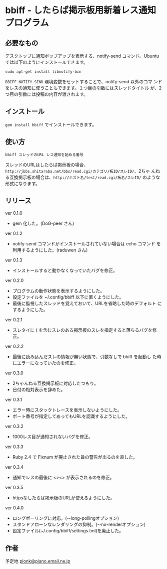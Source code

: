 # bbiff - したらば掲示板用新着レス通知プログラム

## 必要なもの

デスクトップに通知ポップアップを表示する、notify-send コマンド。Ubuntu
では以下のようにインストールできます。

    sudo apt-get install libnotify-bin

`BBIFF_NOTIFY_SEND` 環境変数をセットすることで、notify-send 以外のコマ
ンドをレスの通知に使うこともできます。１つ目の引数にはスレッドタイトル
が、2つ目の引数には投稿の内容が渡されます。

## インストール

`gem install bbiff` でインストールできます。

## 使い方

	bbiff スレッドのURL レス通知を始める番号

スレッドのURLはしたらば掲示板の場合、
`http://jbbs.shitaraba.net/bbs/read.cgi/カテゴリ/板ID/スレID/`、2ちゃ
んねる互換掲示板の場合は、`http://ホスト名/test/read.cgi/板名/スレID/`
のような形式になります。

## リリース

ver 0.1.0
  * gem 化した。(DoG-peer さん)

ver 0.1.2
  * notify-send コマンドがインストールされていない場合は echo コマンド
    を利用するようにした。(raduwen さん)

ver 0.1.3
  * インストールすると動かなくなっていたバグを修正。

ver 0.2.0
  * プログラムの動作状態を表示するようにした。
  * 設定ファイルを ~/.config/bbiff 以下に置くようにした。
  * 最後に監視したスレッドを覚えておいて、URLを省略した時のデフォルト
    にするようにした。

ver 0.2.1
  * スレタイに ( を含むスレのある掲示板のスレを指定すると落ちるバグを修正。

ver 0.2.2
  * 最後に読み込んだスレの情報が無い状態で、引数なしで bbiff を起動し
    た時にエラーになっていたのを修正。

ver 0.3.0
  * 2ちゃんねる互換掲示板に対応したつもり。
  * 日付の相対表示を辞めた。

ver 0.3.1
  * エラー時にスタックトレースを表示しないようにした。
  * ポート番号が指定してあってもURLを認識するようにした。

ver 0.3.2
  * 1000レス目が通知されないバグを修正。

ver 0.3.3
  * Ruby 2.4 で Fixnum が廃止された旨の警告が出るのを直した。

ver 0.3.4
  * 通知でレスの最後に <><> が表示されるのを修正。

ver 0.3.5
  * httpsなしたらば掲示板のURLが使えるようにした。

ver 0.4.0
  * ロングポーリングに対応。(--long-pollingオプション)
  * スタンドアローンなレンダリングの抑制。(--no-renderオプション)
  * 設定ファイル(~/.config/bbiff/settings.tml)を廃止した。

## 作者

予定地 <plonk@piano.email.ne.jp>

